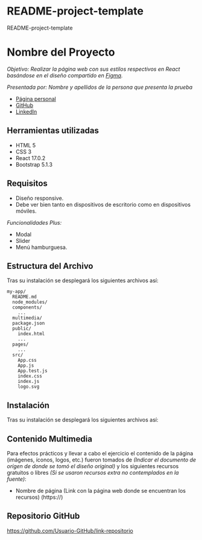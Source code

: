 # README-project-template
README-project-template


# Nombre del Proyecto

_Objetivo: Realizar la página web con sus estilos respectivos en React basándose en el diseño compartido en [Figma](https://www.figma.com/file/uZxPKPcmFh7or2ln9G6tS0/Prueba-t%C3%A9cnica-2021-Octubre?node-id=0%3A1)._

_Presentada por: Nombre y apellidos de la persona que presenta la prueba_
- [Página personal](https://)
- [GitHub](https://github.com/)
- [LinkedIn](https://www.linkedin.com/)


## Herramientas utilizadas

- HTML 5
- CSS 3
- React 17.0.2
- Bootstrap 5.1.3


## Requisitos

* Diseño responsive.
* Debe ver bien tanto en dispositivos de escritorio como en dispositivos móviles.

_Funcionalidades Plus:_
* Modal
* Slider
* Menú hamburguesa.


## Estructura del Archivo

Tras su instalación se desplegará los siguientes archivos así:

```
my-app/
  README.md
  node_modules/
  components/
    ...
  multimedia/
  package.json
  public/
    index.html
    ...
  pages/
    ...
  src/
    App.css
    App.js
    App.test.js
    index.css
    index.js
    logo.svg
```


## Instalación

Tras su instalación se desplegará los siguientes archivos así:


## Contenido Multimedia

Para efectos prácticos y llevar a cabo el ejercicio el contenido de la página (imágenes, íconos, logos, etc.) fueron tomados de _(Indicar el documento de orígen de donde se tomó el diseño original)_ y los siguientes recursos gratuitos o libres _(Si se usaron recursos extra no contemplados en la fuente)_:

- Nombre de página (Link con la página web donde se encuentran los recursos) (https://)


## Repositorio GitHub 

https://github.com/Usuario-GitHub/link-repositorio
